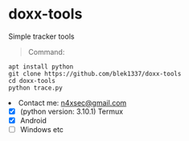 # doxx-tools
Simple tracker tools

> Command:

```
apt install python
git clone https://github.com/blek1337/doxx-tools
cd doxx-tools
python trace.py
```
<li> Contact me: <a href="mailto:n4xsec@gmail.com">n4xsec@gmail.com</a>

- [x] \(python version: 3.10.1) Termux
- [x] Android
- [ ] Windows etc
